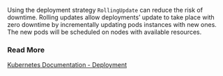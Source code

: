 Using the deployment strategy ```RollingUpdate``` can reduce the risk of downtime.
Rolling updates allow deployments’ update to take place with zero downtime by incrementally updating pods instances with new ones.
The new pods will be scheduled on nodes with available resources.

### Read More
[Kubernetes Documentation - Deployment](https://kubernetes.io/docs/concepts/workloads/controllers/deployment/)

